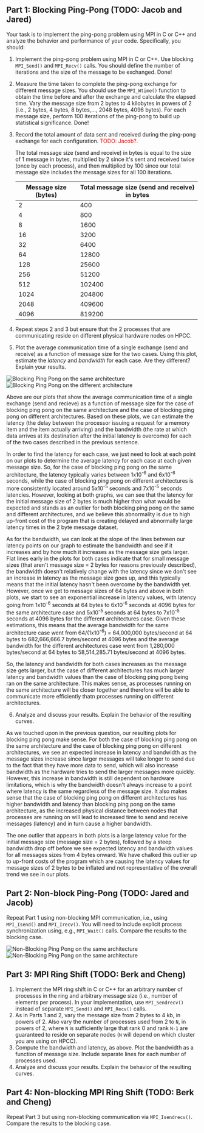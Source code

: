 ## Part 1: Blocking Ping-Pong (TODO: Jacob and Jared)

Your task is to implement the ping-pong problem using MPI in C or C++ and analyze the behavior and performance of your code. Specifically, you should:

1. Implement the ping-pong problem using MPI in C or C++. Use blocking `MPI_Send()` and `MPI_Recv()` calls. You should define the number of iterations and the size of the message to be exchanged.
    Done!
2. Measure the time taken to complete the ping-pong exchange for different message sizes. You should use the `MPI_Wtime()` function to obtain the time before and after the exchange and calculate the elapsed time. Vary the message size from 2 bytes to 4 kilobytes in powers of 2 (i.e., 2 bytes, 4 bytes, 8 bytes,..., 2048 bytes, 4096 bytes). For each message size, perform 100 iterations of the ping-pong to build up statistical significance.
    Done!
3. Record the total amount of data sent and received during the ping-pong exchange for each configuration.
    <span style="color:red;">TODO: Jacob?.</span>

    The total message size (send and receive) in bytes is equal to the size of 1 message in bytes, multiplied by 2 since it's sent and received twice (once by each process), and then multiplied by 100 since our total message size includes the message sizes for all 100 iterations.
    
    | Message size (bytes) | Total message size (send and receive) in bytes |
    |-----------------|-----------------|
    | 2 | 400 |
    | 4 | 800 |
    | 8 | 1600 |
    | 16 | 3200 |
    | 32 | 6400 |
    | 64 | 12800 |
    | 128 | 25600 |
    | 256 | 51200 |
    | 512 | 102400 |
    | 1024 | 204800 |
    | 2048 | 409600 |
    | 4096 | 819200 |
   
4. Repeat steps 2 and 3 but ensure that the 2 processes that are communicating reside on different physical hardware nodes on HPCC.
5. Plot the average communication time of a single exchange (send and receive) as a function of message size for the two cases. Using this plot, estimate the _latency_ and _bandwidth_ for each case. Are they different? Explain your results.

![Blocking Ping Pong on the same architecture](blockingPingPongAverageTimePerMessageSizeSAMEARCHITECTURE.png)
![Blocking Ping Pong on the different architecture](blockingPingPongAverageTimePerMessageSizeDIFFERENTARCHITECTURE.png)

Above are our plots that show the average communication time of a single exchange (send and recieve) as a function of message size for the case of blocking ping pong on the same architecture and the case of blocking ping pong on different architectures. Based on these plots, we can estimate the latency (the delay between the processor issuing a request for a memory item and the item actually arriving) and the bandwidth (the rate at which data arrives at its destination after the initial latency is overcome) for each of the two cases described in the previous sentence.

In order to find the latency for each case, we just need to look at each point on our plots to determine the average latency for each case at each given message size. So, for the case of blocking ping pong on the same architecture, the latency typically varies between 1x10<sup>-6</sup> and 6x10<sup>-6</sup> seconds, while the case of blocking ping pong on different architectures is more consistently located around 5x10<sup>-5</sup> seconds and 7x10<sup>-5</sup> seconds latencies. However, looking at both graphs, we can see that the latency for the initial message size of 2 bytes is much higher than what would be expected and stands as an outlier for both blocking ping pong on the same and different architectures, and we believe this abnormality is due to high up-front cost of the program that is creating delayed and abnormally large latency times in the 2 byte message dataset.

As for the bandwidth, we can look at the slope of the lines between our latency points on our graph to estimate the bandwidth and see if it increases and by how much it increases as the message size gets larger. Flat lines early in the plots for both cases indicate that for small message sizes (that aren't message size = 2 bytes for reasons previously described), the bandwidth doesn't relatively change with the latency since we don't see an increase in latency as the message size goes up, and this typically means that the initial latency hasn't been overcome by the bandwidth yet. However, once we get to message sizes of 64 bytes and above in both plots, we start to see an exponential increase in latency values, with latency going from 1x10<sup>-6</sup> seconds at 64 bytes to 6x10<sup>-6</sup> seconds at 4096 bytes for the same architecture case and 5x10<sup>-5</sup> seconds at 64 bytes to 7x10<sup>-5</sup> seconds at 4096 bytes for the different architectures case. Given these estimations, this means that the average bandwidth for the same architecture case went from 64/(1x10<sup>-6</sup>) = 64,000,000 bytes/second at 64 bytes to 682,666,666.7 bytes/second at 4096 bytes and the average bandwidth for the different architectures case went from 1,280,000 bytes/second at 64 bytes to 58,514,285.71 bytes/second at 4096 bytes.

So, the latency and bandwidth for both cases increases as the message size gets larger, but the case of different architectures has much larger latency and bandwidth values than the case of blocking ping pong being ran on the same architecture. This makes sense, as processes running on the same architecture will be closer together and therefore will be able to communicate more efficiently thatn processes running on different architectures.

6. Analyze and discuss your results. Explain the behavior of the resulting curves.

As we touched upon in the previous question, our resulting plots for blocking ping pong make sense. For both the case of blocking ping pong on the same architecture and the case of blocking ping pong on different architectures, we see an expected increase in latency and bandwidth as the message sizes increase since larger messages will take longer to send due to the fact that they have more data to send, which will also increase bandwidth as the hardware tries to send the larger messages more quickly. However, this increase in bandwidth is still dependent on hardware limitations, which is why the bandwidth doesn't always increase to a point where latency is the same regardless of the message size. It also makes sense that the case of blocking ping pong on different architectures has higher bandwidth and latency than blocking ping pong on the same architecture, as the increased physical distance between nodes that processes are running on will lead to increased time to send and receive messages (latency) and in turn cause a higher bandwidth.

The one outlier that appears in both plots is a large latency value for the initial message size (message size = 2 bytes), followed by a steep bandwidth drop off before we see expected latency and bandwidth values for all messages sizes from 4 bytes onward. We have chalked this outlier up to up-front costs of the program which are causing the latency values for message sizes of 2 bytes to be inflated and not representative of the overall trend we see in our plots.

## Part 2: Non-block Ping-Pong (TODO: Jared and Jacob)

Repeat Part 1 using non-blocking MPI communication, i.e., using `MPI_Isend()` and `MPI_Irecv()`. You will need to include explicit process synchronization using, e.g., `MPI_Wait()` calls. Compare the results to the blocking case.

![Non-Blocking Ping Pong on the same architecture](nonblockingPingPongAverageTimePerMessageSizeSAMEARCHITECTURE.png)
![Non-Blocking Ping Pong on the same architecture](nonblockingPingPongAverageTimePerMessageSizeDIFFERENTARCHITECTURE.png)

## Part 3: MPI Ring Shift (TODO: Berk and Cheng)

1. Implement the MPI ring shift in C or C++ for an arbitrary number of processes in the ring and arbitrary message size (i.e., number of elements per process). In your implementation, use `MPI_Sendrecv()` instead of separate `MPI_Send()` and `MPI_Recv()` calls.
2. As in Parts 1 and 2, vary the message size from 2 bytes to 4 kb, in powers of 2. Also vary the number of processes used from 2 to `N`, in powers of 2, where `N` is sufficiently large that rank 0 and rank `N-1` are guaranteed to reside on separate nodes (`N` will depend on which cluster you are using on HPCC).
3. Compute the bandwidth and latency, as above. Plot the bandwidth as a function of message size. Include separate lines for each number of processes used.
4. Analyze and discuss your results. Explain the behavior of the resulting curves.

## Part 4: Non-blocking MPI Ring Shift (TODO: Berk and Cheng)

Repeat Part 3 but using non-blocking communication via `MPI_Isendrecv()`. Compare the results to the blocking case.
